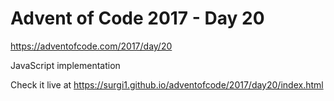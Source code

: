 # Advent of Code 2017 - Day 20

https://adventofcode.com/2017/day/20

JavaScript implementation

Check it live at https://surgi1.github.io/adventofcode/2017/day20/index.html